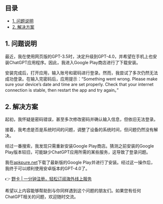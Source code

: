 ## 目录
- [1. 问题说明](#1-问题说明)
- [2. 解决方案](#2-解决方案)

## 1. 问题说明

最近，我在使用网页版的GPT-3.5时，决定升级到GPT-4.0，并希望在手机上也安装ChatGPT应用程序。因此，我进入Google Play商店进行了下载安装。

安装完成后，打开应用，输入账号和密码进行登录。然而，我尝试了多次仍然无法成功登录。在输入完密码后，应用提示：“Something went wrong. Please make sure your device’s date and time are set properly. Check that your internet connection is stable, then restart the app and try again。”

## 2. 解决方案

起初，我怀疑是密码错误，甚至多次修改密码并确认输入信息，但依旧无法登录。

接着，我考虑是否是系统时间的问题，调整了设备的系统时间，但问题仍然没有解决。

经过一番搜索，我发现只需重新安装Google Play商店。猜测之前安装的Google Play版本较旧，可能缺少ChatGPT应用所需的某些服务，这导致了登录问题。

我在[apkpure.net](https://apkpure.net/cn/google-play-store/com.android.vending)下载了最新版的Google Play并进行了安装。经过这一操作后，我终于可以顺利使用安卓版本的GPT-4.0了。

👉 [野卡 | 一分钟注册，轻松订阅海外线上服务](https://bit.ly/bewildcard)

希望以上内容能够帮助到与你同样遇到这个问题的朋友们。如果您有任何ChatGPT相关的问题，欢迎随时交流。